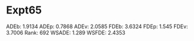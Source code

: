 # Expt65

ADEb: 1.9134
ADEp: 0.7868
ADEv: 2.0585
FDEb: 3.6324
FDEp: 1.545
FDEv: 3.7006
Rank: 692
WSADE: 1.289
WSFDE: 2.4353